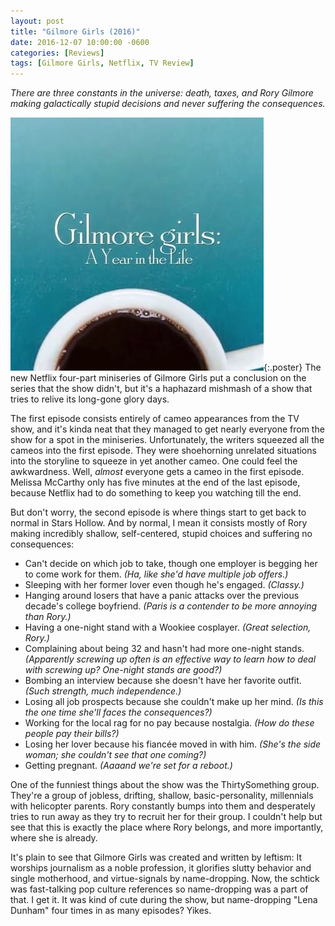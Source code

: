```yaml
---
layout: post
title: "Gilmore Girls (2016)"
date: 2016-12-07 10:00:00 -0600
categories: [Reviews]
tags: [Gilmore Girls, Netflix, TV Review]
---
```


*There are three constants in the universe: death, taxes, and Rory Gilmore making galactically stupid decisions and never suffering the consequences.*

![pic](/assets/2016/12/gilmore_girls_netflix.jpg){:.poster} The new Netflix four-part miniseries of Gilmore Girls put a conclusion on the series that the show didn't, but it's a haphazard mishmash of a show that tries to relive its long-gone glory days.

The first episode consists entirely of cameo appearances from the TV show, and it's kinda neat that they managed to get nearly everyone from the show for a spot in the miniseries. Unfortunately, the writers squeezed all the cameos into the first episode. They were shoehorning unrelated situations into the storyline to squeeze in yet another cameo. One could feel the awkwardness. Well, *almost* everyone gets a cameo in the first episode. Melissa McCarthy only has five minutes at the end of the last episode, because Netflix had to do something to keep you watching till the end.

But don't worry, the second episode is where things start to get back to normal in Stars Hollow. And by normal, I mean it consists mostly of Rory making incredibly shallow, self-centered, stupid choices and suffering no consequences:

* Can't decide on which job to take, though one employer is begging her to come work for them.
  *(Ha, like she'd have multiple job offers.)*
* Sleeping with her former lover even though he's engaged.
  *(Classy.)*
* Hanging around losers that have a panic attacks over the previous decade's college boyfriend.
  *(Paris is a contender to be more annoying than Rory.)*
* Having a one-night stand with a Wookiee cosplayer.
  *(Great selection, Rory.)*
* Complaining about being 32 and hasn't had more one-night stands.
  *(Apparently screwing up often is an effective way to learn how to deal with screwing up? One-night stands are good?)*
* Bombing an interview because she doesn't have her favorite outfit.
  *(Such strength, much independence.)*
* Losing all job prospects because she couldn't make up her mind.
  *(Is this the one time she'll faces the consequences?)*
* Working for the local rag for no pay because nostalgia.
  *(How do these people pay their bills?)*
* Losing her lover because his fiancée moved in with him.
  *(She's the side woman; she couldn't see that one coming?)*
* Getting pregnant.
  *(Aaaand we're set for a reboot.)*

One of the funniest things about the show was the ThirtySomething group. They're a group of jobless, drifting, shallow, basic-personality, millennials with helicopter parents. Rory constantly bumps into them and desperately tries to run away as they try to recruit her for their group. I couldn't help but see that this is exactly the place where Rory belongs, and more importantly, where she is already.

It's plain to see that Gilmore Girls was created and written by leftism: It worships journalism as a noble profession, it glorifies slutty behavior and single motherhood, and virtue-signals by name-dropping. Now, the schtick was fast-talking pop culture references so name-dropping was a part of that. I get it. It was kind of cute during the show, but name-dropping "Lena Dunham" four times in as many episodes? Yikes.
